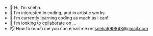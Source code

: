 - 👋 Hi, I’m sneha.
- 👀 I’m interested in coding, and in artistic works.
- 🌱 I’m currently learning coding as much as i can!
- 💞️ I’m looking to collaborate on ...
- 📫 How to reach me you can email me on:sneha699848@gmail.com

<!---
Sneha12121/Sneha12121 is a ✨ special ✨ repository because its `README.md` (this file) appears on your GitHub profile.
You can click the Preview link to take a look at your changes.
--->
